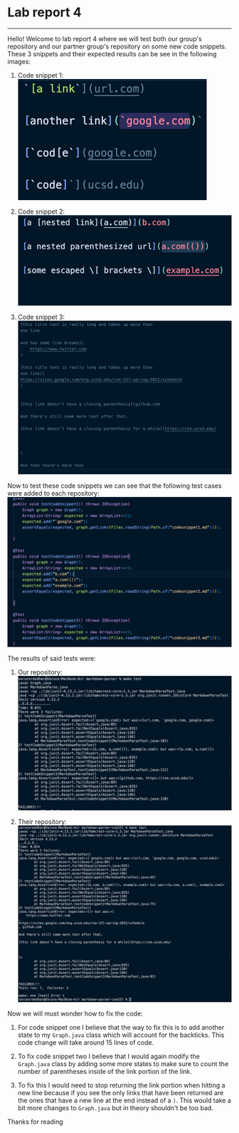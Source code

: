 # Lab report 4

---

Hello! Welcome to lab report 4 where we will test both our group's repository and our partner group's repository on some new code snippets. These 3 snippets and their expected results can be see in the following images:

1. Code snippet 1:
    ![Image](imageslab4/snippet1.png)

2. Code snippet 2:
    ![Image](imageslab4/snippet3.png)

3. Code snippet 3:
    ![Image](imageslab4/snippet2.png)

Now to test these code snippets we can see that the following test cases were added to each repository:
    ![Image](imageslab4/testcases.png)

The results of said tests were:

1. Our repository:
    ![Image](imageslab4/myfail.png)

2. Their repository:
    ![Image](imageslab4/theirfail.png)

Now we will must wonder how to fix the code:

1. For code snippet one I believe that the way to fix this is to add another state to my `Graph.java` class which will account for the backticks. This code change will take around 15 lines of code.

2. To fix code snippet two I believe that I would again modify the `Graph.java` class by adding some more states to make sure to count the number of parentheses inside of the link portion of the link.

3. To fix this I would need to stop returning the link portion when hitting a new line because if you see the only links that have been returned are the ones that have a new line at the end instead of a `)`. This would take a bit more changes to `Graph.java` but in theory shouldn't be too bad.

Thanks for reading